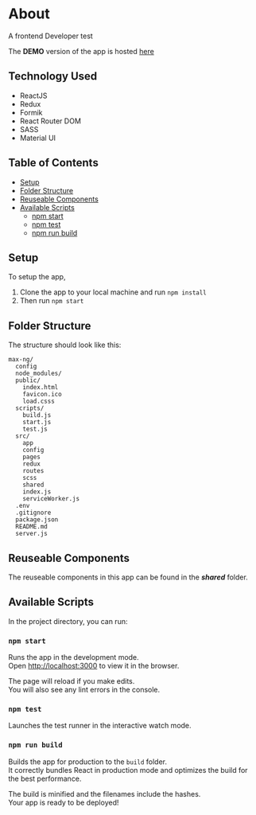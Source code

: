 # About 
A frontend Developer test 

The **DEMO** version of the app is hosted [here](https://maxng.herokuapp.com/)

## Technology Used

- ReactJS
- Redux
- Formik
- React Router DOM
- SASS
- Material UI

## Table of Contents

- [Setup](#Setup)
- [Folder Structure](#folder-structure)
- [Reuseable Components](#reuseable-components)
- [Available Scripts](#available-scripts)
  - [npm start](#npm-start)
  - [npm test](#npm-test)
  - [npm run build](#npm-run-build)

## Setup

To setup the app,

1. Clone the app to your local machine and run `npm install`
2. Then run `npm start`

## Folder Structure

The structure should look like this:

```
max-ng/
  config
  node_modules/
  public/
    index.html
    favicon.ico
    load.csss
  scripts/
    build.js
    start.js
    test.js
  src/
    app
    config
    pages
    redux
    routes
    scss
    shared
    index.js
    serviceWorker.js
  .env
  .gitignore
  package.json
  README.md
  server.js
```

## Reuseable Components

The reuseable components in this app can be found in the **_shared_** folder.

## Available Scripts

In the project directory, you can run:

### `npm start`

Runs the app in the development mode.<br>
Open [http://localhost:3000](http://localhost:3000) to view it in the browser.

The page will reload if you make edits.<br>
You will also see any lint errors in the console.

### `npm test`

Launches the test runner in the interactive watch mode.<br>

### `npm run build`

Builds the app for production to the `build` folder.<br>
It correctly bundles React in production mode and optimizes the build for the best performance.

The build is minified and the filenames include the hashes.<br>
Your app is ready to be deployed!
